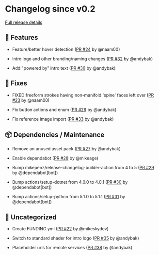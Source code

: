 # Changelog since v0.2

[Full release details](https://github.com/icosa-foundation/open-blocks/compare/v0.2...495f9835dfe4670df6d23b3458088cec512e8776)

## 🚀 Features

- Feature/better hover detection ([PR #24](https://github.com/icosa-foundation/open-blocks/pull/24) by @naam00)

- Intro logo and other branding/naming changes ([PR #32](https://github.com/icosa-foundation/open-blocks/pull/32) by @andybak)

- Add "powered by" intro text ([PR #36](https://github.com/icosa-foundation/open-blocks/pull/36) by @andybak)


## 🐛 Fixes

- FIXED freeform strokes having non-manifold 'spine' faces left over ([PR #23](https://github.com/icosa-foundation/open-blocks/pull/23) by @naam00)

- Fix button actions and enum ([PR #26](https://github.com/icosa-foundation/open-blocks/pull/26) by @andybak)

- Fix reference image import ([PR #33](https://github.com/icosa-foundation/open-blocks/pull/33) by @andybak)


## 📦 Dependencies / Maintenance

- Remove an unused asset pack ([PR #27](https://github.com/icosa-foundation/open-blocks/pull/27) by @andybak)

- Enable dependabot ([PR #28](https://github.com/icosa-foundation/open-blocks/pull/28) by @mikeage)

- Bump mikepenz/release-changelog-builder-action from 4 to 5 ([PR #29](https://github.com/icosa-foundation/open-blocks/pull/29) by @dependabot[bot])

- Bump actions/setup-dotnet from 4.0.0 to 4.0.1 ([PR #30](https://github.com/icosa-foundation/open-blocks/pull/30) by @dependabot[bot])

- Bump actions/setup-python from 5.1.0 to 5.1.1 ([PR #31](https://github.com/icosa-foundation/open-blocks/pull/31) by @dependabot[bot])


## 💬 Uncategorized

- Create FUNDING.yml ([PR #22](https://github.com/icosa-foundation/open-blocks/pull/22) by @mikeskydev)

- Switch to standard shader for intro logo ([PR #35](https://github.com/icosa-foundation/open-blocks/pull/35) by @andybak)

- Placeholder urls for remote services ([PR #38](https://github.com/icosa-foundation/open-blocks/pull/38) by @andybak)





